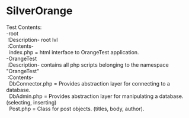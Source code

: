 # SilverOrange
Test Contents: <br />
-root <br />
	&nbsp;:Description- root lvl <br />
	&nbsp;:Contents- <br />
		&nbsp;&nbsp;index.php = html interface to OrangeTest application. <br />
-OrangeTest <br />
	&nbsp;:Description- contains all php scripts belonging to the namespace "OrangeTest" <br />
	&nbsp;:Contents- <br />
		&nbsp;&nbsp;DbConnector.php = Provides abstraction layer for connecting to a database. <br />
		&nbsp;&nbsp;DbAdmin.php = Provides abstraction layer for manipulating a database. (selecting, inserting) <br />
		&nbsp;&nbsp;Post.php = Class for post objects. (titles, body, author). <br />
